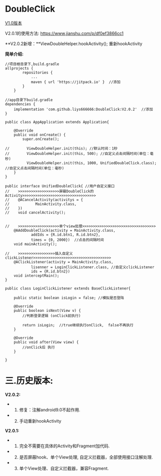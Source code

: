 # DoubleClick
[V1.0版本](https://github.com/liys666666/DoubleClick/blob/master/README1.0.4.md)

V2.0.1的使用方法: https://www.jianshu.com/p/df0ef3866cc1

**V2.0.2新增：**ViewDoubleHelper.hookActivity(); 重新hookActivity

**简单介绍:**
```
//项目根目录下,build.gradle
allprojects {
		repositories {
			...
			maven { url 'https://jitpack.io' }  //添加
		}
	}
```
```
//app目录下build.gradle
dependencies {
    implementation 'com.github.liys666666:DoubleClick:V2.0.2'  //添加
}
```
```
public class AppApplication extends Application{

    @Override
    public void onCreate() {
        super.onCreate();

//        ViewDoubleHelper.init(this); //默认时间：1秒
//        ViewDoubleHelper.init(this, 500); //自定义点击间隔时间(单位：毫秒)
          ViewDoubleHelper.init(this, 1000, UnifiedDoubleClick.class); //自定义点击间隔时间(单位：毫秒)
    }
}
```

```
public interface UnifiedDoubleClick{ //用户自定义接口
//    >>>>>>>>>>>>>>>>>>>屏蔽DoubleClick的Activity>>>>>>>>>>>>>>>>>>>>>>>>>>>>>>>>>>
//    @ACancelActivity(activitys = {
//            MainActivity.class,
//    })
//    void cancelActivity();


//    >>>>>>>>>>>>>>>>>>>单个view处理>>>>>>>>>>>>>>>>>>>>>>>>>>>>>>>>>>
    @AAddDoubleClick(activity = MainActivity.class,
            addIds = {R.id.btn1, R.id.btn2},
            times = {0, 2000})  //点击的间隔时间
    void mainActivity();

//    >>>>>>>>>>>>>>>>>插入自定义clickListener>>>>>>>>>>>>>>>>>>>>>>>>>>>>>>>>>>>>
    @AClickListener(activity = MainActivity.class,
            lisenner = LoginClickListener.class, //自定义clickListener
            ids = {R.id.btn2})
    void interceptMain();
}
```

```
public class LoginClickListener extends BaseClickListener{

    public static boolean isLogin = false; //模拟是否登陆

    @Override
    public boolean isNext(View v) {
        //判断登录逻辑 (onClick前执行)

        return isLogin;  //true继续执行onClick,  false不再执行
    }

    @Override
    public void after(View view) {
        //onClick后 执行
    }

}
```

# 三.历史版本:
**V2.0.2:**	
* 1. 修复：注解android9.0不起作用.
* 2. 手动重新hookActivity

**V2.0.1:**     
* 1. 完全不需要在具体的Activity和Fragment加代码.
* 2. 是否屏蔽hook、单个View处理, 自定义拦截器，全部使用接口注解处理.
* 3. 单个View处理、自定义拦截器，兼容Fragment.

